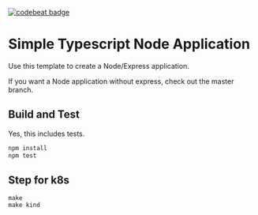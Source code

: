 [![codebeat badge](https://codebeat.co/badges/9395612a-da6f-480e-b008-e36732379316)](https://codebeat.co/projects/github-com-mchirico-node-starter-express)

# Simple Typescript Node Application

Use this template to create a Node/Express application.

If you want a Node application without express, check out the master branch.


## Build and Test

Yes, this includes tests.

```bash
npm install
npm test
```


## Step for k8s

```
make
make kind



```

